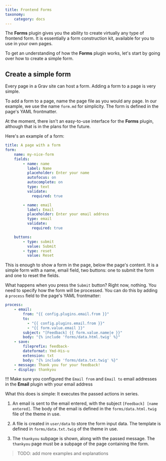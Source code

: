 ```yaml
---
title: Frontend Forms
taxonomy:
    category: docs
---
```


The **Forms** plugin gives you the ability to create virtually any type of frontend form. It is essentially a form construction kit, available for you to use in your own pages.

To get an understanding of how the **Forms** plugin works, let's start by going over how to create a simple form.

## Create a simple form

Every page in a Grav site can host a form. Adding a form to a page is very simple. 

To add a form to a page, name the page file as you would any page. In our example, we use the name `form.md` for simplicity. The form is defined in the page's YAML frontmatter.

At the moment, there isn't an easy-to-use interface for the **Forms** plugin, although that is in the plans for the future.

Here's an example of a form:

```yaml
title: A page with a form
form:
    name: my-nice-form
    fields:
        - name: name
          label: Name
          placeholder: Enter your name
          autofocus: on
          autocomplete: on
          type: text
          validate:
            required: true

        - name: email
          label: Email
          placeholder: Enter your email address
          type: email
          validate:
            required: true

    buttons:
        - type: submit
          value: Submit
        - type: reset
          value: Reset
```

This is enough to show a form in the page, below the page's content. It is a simple form with a name, email field, two buttons: one to submit the form and one to reset the fields.

What happens when you press the `Submit` button? Right now, nothing. You need to specify how the form will be processed. You can do this by adding a `process` field to the page's YAML frontmatter:

```yaml
process:
    - email:
        from: "{{ config.plugins.email.from }}"
        to:
          - "{{ config.plugins.email.from }}"
          - "{{ form.value.email }}"
        subject: "[Feedback] {{ form.value.name|e }}"
        body: "{% include 'forms/data.html.twig' %}"
    - save:
        fileprefix: feedback-
        dateformat: Ymd-His-u
        extension: txt
        body: "{% include 'forms/data.txt.twig' %}"
    - message: Thank you for your feedback!
    - display: thankyou
```

!!! Make sure you configured the `Email from` and `Email to` email addresses in the **Email** plugin with your email address

What this does is simple: It executes the passed actions in series.

1. An email is sent to the email entered, with the subject `[Feedback] [name entered]`. The body of the email is defined in the `forms/data.html.twig` file of the theme in use.

2. A file is created in `user/data` to store the form input data. The template is defined in `forms/data.txt.twig` of the theme in use.

3. The `thankyou` subpage is shown, along with the passed message. The `thankyou` page must be a subpage of the page containing the form.

> TODO: add more examples and explanations